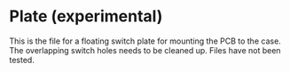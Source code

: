 # Plate (experimental)

This is the file for a floating switch plate for mounting the PCB to the case.  The overlapping switch holes needs to be cleaned up.  Files have not been tested.